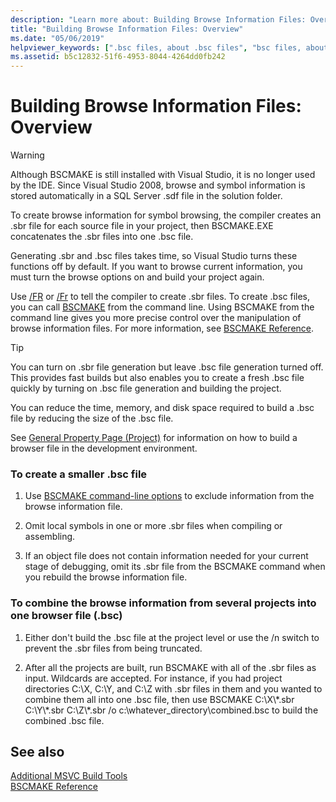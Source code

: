 ```yaml
---
description: "Learn more about: Building Browse Information Files: Overview"
title: "Building Browse Information Files: Overview"
ms.date: "05/06/2019"
helpviewer_keywords: [".bsc files, about .bsc files", "bsc files, about bsc files", "browse information files (.bsc)", "browse information files (.bsc), creating"]
ms.assetid: b5c12832-51f6-4953-8044-4264dd0fb242
---
```

# Building Browse Information Files: Overview

> [!WARNING]
> Although BSCMAKE is still installed with Visual Studio, it is no longer used by the IDE. Since Visual Studio 2008, browse and symbol information is stored automatically in a SQL Server .sdf file in the solution folder.

To create browse information for symbol browsing, the compiler creates an .sbr file for each source file in your project, then BSCMAKE.EXE concatenates the .sbr files into one .bsc file.

Generating .sbr and .bsc files takes time, so Visual Studio turns these functions off by default. If you want to browse current information, you must turn the browse options on and build your project again.

Use [/FR](fr-fr-create-dot-sbr-file.md) or [/Fr](fr-fr-create-dot-sbr-file.md) to tell the compiler to create .sbr files. To create .bsc files, you can call [BSCMAKE](bscmake-command-line.md) from the command line. Using BSCMAKE from the command line gives you more precise control over the manipulation of browse information files. For more information, see [BSCMAKE Reference](bscmake-reference.md).

> [!TIP]
> You can turn on .sbr file generation but leave .bsc file generation turned off. This provides fast builds but also enables you to create a fresh .bsc file quickly by turning on .bsc file generation and building the project.

You can reduce the time, memory, and disk space required to build a .bsc file by reducing the size of the .bsc file.

See [General Property Page (Project)](general-property-page-project.md) for information on how to build a browser file in the development environment.

### To create a smaller .bsc file

1. Use [BSCMAKE command-line options](bscmake-options.md) to exclude information from the browse information file.

1. Omit local symbols in one or more .sbr files when compiling or assembling.

1. If an object file does not contain information needed for your current stage of debugging, omit its .sbr file from the BSCMAKE command when you rebuild the browse information file.

### To combine the browse information from several projects into one browser file (.bsc)

1. Either don't build the .bsc file at the project level or use the /n switch to prevent the .sbr files from being truncated.

1. After all the projects are built, run BSCMAKE with all of the .sbr files as input. Wildcards are accepted. For instance, if you had project directories C:\X, C:\Y, and C:\Z with .sbr files in them and you wanted to combine them all into one .bsc file, then use BSCMAKE  C:\X\\\*.sbr C:\Y\\\*.sbr C:\Z\\\*.sbr /o c:\whatever_directory\combined.bsc to build the combined .bsc file.

## See also

[Additional MSVC Build Tools](c-cpp-build-tools.md)<br/>
[BSCMAKE Reference](bscmake-reference.md)

